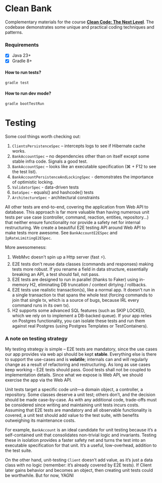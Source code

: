 # Clean Bank

Complementary materials for the course **[Clean Code: The Next Level](https://cleancode.training)**. The codebase
demonstrates some unique and practical coding techniques and patterns.

### Requirements

- [x] Java 23+
- [x] Gradle 8+

#### How to run tests?

```
gradle test
```

#### How to run dev mode?

```
gradle bootTestRun
```

# Testing

Some cool things worth checking out:
1. `ClientsPersistenceSpec` – intercepts logs to see if Hibernate cache works.
1. `BankAccountSpec` – no dependencies other than on itself except some stable infra code. Signals a good test.
1. `BankAccountSpec` – looks like an executable specification (⌘ + F12 to see the test list).
1. `BankAccountPersistenceAndLockingSpec` - demonstrates the importance of optimistic locking.
1. `ValidatorSpec` - data-driven tests
1. `DataSpec` - equals() and hashcode() tests
1. `ArchitectureSpec` - architectural constraints


All other tests are end-to-end, covering the application from Web API to database. This approach is far more valuable than having numerous unit tests per use case (controller, command, reaction, entities, repository...) that neither ensure functionality nor provide a safety net for internal restructuring. We create a beautiful E2E testing API around Web API to make tests more awesome.
See `BankAccountE2ESpec` and `IpRateLimitingE2ESpec`.

More awesomeness:
1. WebMvc doesn't spin up a Http server (fast ⚡).
1. E2E tests don't reuse data classes (commands and responses) making tests more robust. If you rename a field in data structure, essentially breaking an API, a test should fail, not pass.
1. E2E tests are designed to run in parallel (thanks to Faker) using in-memory H2, eliminating DB truncation / context dirtying / rollbacks.
1. E2E tests use realistic transaction(s), like a normal app. It doesn't run in a single transaction tx that spans the whole test (forcing commands to join that single tx, which is a source of bugs, because IRL every command runs in its own tx).
1. H2 supports some advanced SQL features (such as SKIP LOCKED, which we rely on to implement a DB-backed queue). If your app relies on Postgres functionality, you can isolate these tests and run them against real Postgres (using Postgres Templates or TestContainers).

### A note on testing strategy
My testing strategy is simple – E2E tests are mandatory, since the use cases our app provides via web api should be kept **stable**. Everything else is there to support the use-cases and is **volatile**; internals can and will regularly change as a result of refactoring and restructuring. As long as use cases keep working – E2E tests should pass. Good tests shall not be coupled to implementation details. Since what we expose is Web API, we should exercise the app via the Web API.

Unit tests target a specific code unit—a domain object, a controller, a repository. Some classes deserve a unit test; others don’t, and the decision should be made case-by-case. As with any additional code, trade-offs must be considered since writing and maintaining unit tests incurs costs. Assuming that E2E tests are mandatory and all observable functionality is covered, a unit test should add value to the test suite, with benefits outweighing its maintenance costs.

For example, `BankAccount` is an ideal candidate for unit testing because it’s a self-contained unit that consolidates non-trivial logic and invariants. Testing these in isolation provides a faster safety net and turns the test into an executable specification for that unit. It’s a useful, low-overhead, addition to the test suite.

On the other hand, unit-testing `Client` doesn’t add value, as it’s just a data class with no logic (remember: it’s already covered by E2E tests). If Client later gains behavior and becomes an object, then creating unit tests could be worthwhile. But for now, YAGNI
